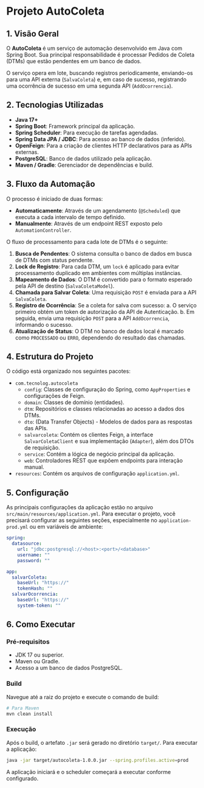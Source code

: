 # Projeto AutoColeta

## 1. Visão Geral

O **AutoColeta** é um serviço de automação desenvolvido em Java com Spring Boot. Sua principal responsabilidade é processar Pedidos de Coleta (DTMs) que estão pendentes em um banco de dados.

O serviço opera em lote, buscando registros periodicamente, enviando-os para uma API externa (`SalvaColeta`) e, em caso de sucesso, registrando uma ocorrência de sucesso em uma segunda API (`AddOcorrencia`).

## 2. Tecnologias Utilizadas

- **Java 17+**
- **Spring Boot**: Framework principal da aplicação.
- **Spring Scheduler**: Para execução de tarefas agendadas.
- **Spring Data JPA / JDBC**: Para acesso ao banco de dados (inferido).
- **OpenFeign**: Para a criação de clientes HTTP declarativos para as APIs externas.
- **PostgreSQL**: Banco de dados utilizado pela aplicação.
- **Maven / Gradle**: Gerenciador de dependências e build.

## 3. Fluxo da Automação

O processo é iniciado de duas formas:
- **Automaticamente**: Através de um agendamento (`@Scheduled`) que executa a cada intervalo de tempo definido.
- **Manualmente**: Através de um endpoint REST exposto pelo `AutomationController`.

O fluxo de processamento para cada lote de DTMs é o seguinte:
1.  **Busca de Pendentes**: O sistema consulta o banco de dados em busca de DTMs com status pendente.
2.  **Lock de Registro**: Para cada DTM, um `lock` é aplicado para evitar processamento duplicado em ambientes com múltiplas instâncias.
3.  **Mapeamento de Dados**: O DTM é convertido para o formato esperado pela API de destino (`SalvaColetaModel`).
4.  **Chamada para Salvar Coleta**: Uma requisição `POST` é enviada para a API `SalvaColeta`.
5.  **Registro de Ocorrência**: Se a coleta for salva com sucesso:
    a. O serviço primeiro obtém um token de autorização da API de Autenticação.
    b. Em seguida, envia uma requisição `POST` para a API `AddOcorrencia`, informando o sucesso.
6.  **Atualização de Status**: O DTM no banco de dados local é marcado como `PROCESSADO` ou `ERRO`, dependendo do resultado das chamadas.

## 4. Estrutura do Projeto

O código está organizado nos seguintes pacotes:

- `com.tecnolog.autocoleta`
  - `config`: Classes de configuração do Spring, como `AppProperties` e configurações de Feign.
  - `domain`: Classes de domínio (entidades).
  - `dtm`: Repositórios e classes relacionadas ao acesso a dados dos DTMs.
  - `dto`: (Data Transfer Objects) - Modelos de dados para as respostas das APIs.
  - `salvarcoleta`: Contém os clientes Feign, a interface `SalvarColetaClient` e sua implementação (`Adapter`), além dos DTOs de requisição.
  - `service`: Contém a lógica de negócio principal da aplicação.
  - `web`: Controladores REST que expõem endpoints para interação manual.
- `resources`: Contém os arquivos de configuração `application.yml`.

## 5. Configuração

As principais configurações da aplicação estão no arquivo `src/main/resources/application.yml`. Para executar o projeto, você precisará configurar as seguintes seções, especialmente no `application-prod.yml` ou em variáveis de ambiente:

```yaml
spring:
  datasource:
    url: "jdbc:postgresql://<host>:<port>/<database>"
    username: ""
    password: ""

app:
  salvarColeta:
    baseUrl: "https://"
    tokenHash: ""
  salvarOcorrencia:
    baseUrl: "https://"
    system-token: ""
```

## 6. Como Executar

### Pré-requisitos
- JDK 17 ou superior.
- Maven ou Gradle.
- Acesso a um banco de dados PostgreSQL.

### Build
Navegue até a raiz do projeto e execute o comando de build:
```bash
# Para Maven
mvn clean install
```

### Execução
Após o build, o artefato `.jar` será gerado no diretório `target/`. Para executar a aplicação:
```bash
java -jar target/autocoleta-1.0.0.jar --spring.profiles.active=prod
```
A aplicação iniciará e o scheduler começará a executar conforme configurado.